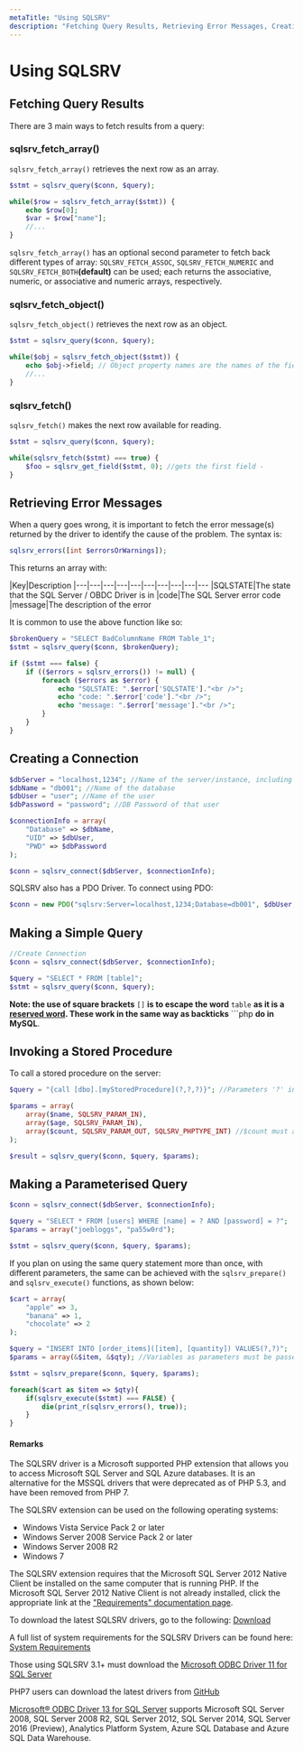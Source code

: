 ```yaml
---
metaTitle: "Using SQLSRV"
description: "Fetching Query Results, Retrieving Error Messages, Creating a Connection, Making a Simple Query, Invoking a Stored Procedure, Making a Parameterised Query"
---
```


# Using SQLSRV



## Fetching Query Results


There are 3 main ways to fetch results from a query:

### sqlsrv_fetch_array()

`sqlsrv_fetch_array()` retrieves the next row as an array.

```php
$stmt = sqlsrv_query($conn, $query);

while($row = sqlsrv_fetch_array($stmt)) {
    echo $row[0];
    $var = $row["name"];
    //...
}

```

`sqlsrv_fetch_array()` has an optional second parameter to fetch back different types of array: `SQLSRV_FETCH_ASSOC`, `SQLSRV_FETCH_NUMERIC` and `SQLSRV_FETCH_BOTH`**(default)** can be used; each returns the associative, numeric, or associative and numeric arrays, respectively.

### sqlsrv_fetch_object()

`sqlsrv_fetch_object()` retrieves the next row as an object.

```php
$stmt = sqlsrv_query($conn, $query);

while($obj = sqlsrv_fetch_object($stmt)) {
    echo $obj->field; // Object property names are the names of the fields from the query
    //...
}

```

### sqlsrv_fetch()

`sqlsrv_fetch()` makes the next row available for reading.

```php
$stmt = sqlsrv_query($conn, $query);

while(sqlsrv_fetch($stmt) === true) {
    $foo = sqlsrv_get_field($stmt, 0); //gets the first field -
}

```



## Retrieving Error Messages


When a query goes wrong, it is important to fetch the error message(s) returned by the driver to identify the cause of the problem. The syntax is:

```php
sqlsrv_errors([int $errorsOrWarnings]);

```

This returns an array with:

|Key|Description
|---|---|---|---|---|---|---|---|---|---
|SQLSTATE|The state that the SQL Server / OBDC Driver is in
|code|The SQL Server error code
|message|The description of the error

It is common to use the above function like so:

```php
$brokenQuery = "SELECT BadColumnName FROM Table_1";
$stmt = sqlsrv_query($conn, $brokenQuery);

if ($stmt === false) {
    if (($errors = sqlsrv_errors()) != null) {
        foreach ($errors as $error) {
            echo "SQLSTATE: ".$error['SQLSTATE']."<br />";
            echo "code: ".$error['code']."<br />";
            echo "message: ".$error['message']."<br />";
        }
    }
}

```



## Creating a Connection


```php
$dbServer = "localhost,1234"; //Name of the server/instance, including optional port number (default is 1433)
$dbName = "db001"; //Name of the database
$dbUser = "user"; //Name of the user
$dbPassword = "password"; //DB Password of that user

$connectionInfo = array(
    "Database" => $dbName, 
    "UID" => $dbUser,
    "PWD" => $dbPassword
);

$conn = sqlsrv_connect($dbServer, $connectionInfo);

```

SQLSRV also has a PDO Driver. To connect using PDO:

```php
$conn = new PDO("sqlsrv:Server=localhost,1234;Database=db001", $dbUser, $dbPassword);

```



## Making a Simple Query


```php
//Create Connection
$conn = sqlsrv_connect($dbServer, $connectionInfo);

$query = "SELECT * FROM [table]"; 
$stmt = sqlsrv_query($conn, $query);

```

**Note: the use of square brackets** `[]` **is to escape the word** `table` **as it is a [reserved word](https://msdn.microsoft.com/en-us/library/ms189822.aspx). These work in the same way as backticks** ```php **do in MySQL**.



## Invoking a Stored Procedure


To call a stored procedure on the server:

```php
$query = "{call [dbo].[myStoredProcedure](?,?,?)}"; //Parameters '?' includes OUT parameters

$params = array(
    array($name, SQLSRV_PARAM_IN),
    array($age, SQLSRV_PARAM_IN),
    array($count, SQLSRV_PARAM_OUT, SQLSRV_PHPTYPE_INT) //$count must already be initialised
);

$result = sqlsrv_query($conn, $query, $params);

```



## Making a Parameterised Query


```php
$conn = sqlsrv_connect($dbServer, $connectionInfo);

$query = "SELECT * FROM [users] WHERE [name] = ? AND [password] = ?";
$params = array("joebloggs", "pa55w0rd");

$stmt = sqlsrv_query($conn, $query, $params);

```

If you plan on using the same query statement more than once, with different parameters, the same can be achieved with the `sqlsrv_prepare()` and `sqlsrv_execute()` functions, as shown below:

```php
$cart = array(
    "apple" => 3,
    "banana" => 1,
    "chocolate" => 2
);

$query = "INSERT INTO [order_items]([item], [quantity]) VALUES(?,?)";
$params = array(&$item, &$qty); //Variables as parameters must be passed by reference

$stmt = sqlsrv_prepare($conn, $query, $params);

foreach($cart as $item => $qty){
    if(sqlsrv_execute($stmt) === FALSE) {
        die(print_r(sqlsrv_errors(), true));
    }
}

```



#### Remarks


The SQLSRV driver is a Microsoft supported PHP extension that allows you to access Microsoft SQL Server and SQL Azure databases. It is an alternative for the MSSQL drivers that were deprecated as of PHP 5.3, and have been removed from PHP 7.

The SQLSRV extension can be used on the following operating systems:

- Windows Vista Service Pack 2 or later
- Windows Server 2008 Service Pack 2 or later
- Windows Server 2008 R2
- Windows 7

The SQLSRV extension requires that the Microsoft SQL Server 2012 Native Client be installed on the same computer that is running PHP. If the Microsoft SQL Server 2012 Native Client is not already installed, click the appropriate link at the ["Requirements" documentation page](http://php.net/manual/en/sqlsrv.requirements.php).

To download the latest SQLSRV drivers, go to the following: [Download](https://msdn.microsoft.com/en-us/library/mt683517.aspx)

A full list of system requirements for the SQLSRV Drivers can be found here: [System Requirements](https://msdn.microsoft.com/en-us/library/cc296170.aspx)

Those using SQLSRV 3.1+ must download the [Microsoft ODBC Driver 11 for SQL Server](https://www.microsoft.com/en-us/download/details.aspx?id=36434)

PHP7 users can download the latest drivers from [GitHub](https://github.com/Azure/msphpsql/tree/PHP-7.0)

[Microsoft® ODBC Driver 13 for SQL Server](https://www.microsoft.com/en-us/download/details.aspx?id=50420) supports Microsoft SQL Server 2008, SQL Server 2008 R2, SQL Server 2012, SQL Server 2014, SQL Server 2016 (Preview), Analytics Platform System, Azure SQL Database and Azure SQL Data Warehouse.

